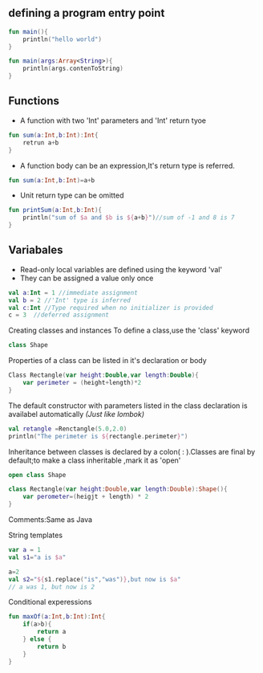 ## defining a program entry point
```kotlin
fun main(){
	println("hello world")
}
```

```kotlin
fun main(args:Array<String>){
	println(args.contenToString)
}
```

## Functions
- A function with two 'Int' parameters and 'Int' return tyoe
```kotlin
fun sum(a:Int,b:Int):Int{
	retrun a+b
}
```

- A function body can be an expression,It's return type is referred.
```kotlin 
fun sum(a:Int,b:Int)=a+b
```

- Unit return type can be omitted
```kotlin
fun printSum(a:Int,b:Int){
	println("sum of $a and $b is ${a+b}")//sum of -1 and 8 is 7
}
```

## Variabales
- Read-only local variables are defined using the keyword 'val'
- They can be assigned a value only once 
``` kotlin
val a:Int = 1 //immediate assignment
val b = 2 //'Int' type is inferred
val c:Int //Type required when no initializer is provided
c = 3  //deferred assignment 
```

Creating classes and instances
To define a class,use the 'class' keyword
```kotlin
class Shape
```

Properties of a class can be listed in it's declaration or body
```kotlin
Class Rectangle(var height:Double,var length:Double){
	var perimeter = (height+length)*2
}
```

The default constructor with parameters listed in the class declaration is availabel automatically
*(Just like lombok)*
```kotlin
val retangle =Renctangle(5.0,2.0)
println("The perimeter is ${rectangle.perimeter}")
```

Inheritance between classes is declared by a colon( : ).Classes are final by default;to make a class inheritable ,mark it as 'open'
```kotlin
open class Shape

class Rectangle(var height:Double,var length:Double):Shape(){
	var perometer=(heigjt + length) * 2
}
```

Comments:Same as Java

String templates
```kotlin
var a = 1
val s1="a is $a"

a=2
val s2="${s1.replace("is","was")},but now is $a"
// a was 1, but now is 2
```

Conditional experessions
```kotlin
fun maxOf(a:Int,b:Int):Int{
	if(a>b){
		return a
	} else {
		return b
	}
}
```


















































